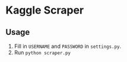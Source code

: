 # Kaggle Scraper

## Usage

1. Fill in `USERNAME` and `PASSWORD` in `settings.py`.
2. Run `python scraper.py`